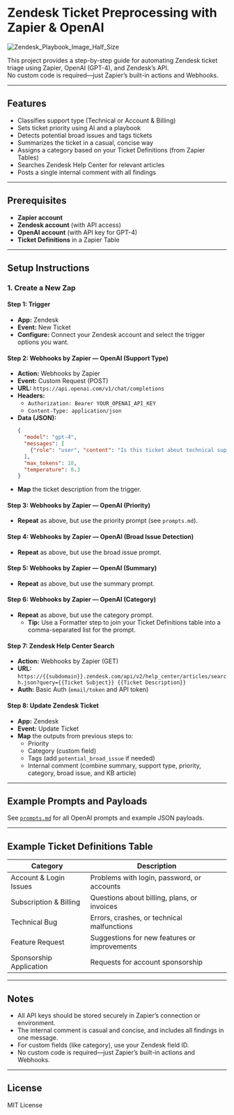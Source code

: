 # Zendesk Ticket Preprocessing with Zapier & OpenAI

![Zendesk_Playbook_Image_Half_Size](https://github.com/user-attachments/assets/379542ee-70fe-4595-9fb5-706f75f86e9d)


This project provides a step-by-step guide for automating Zendesk ticket triage using Zapier, OpenAI (GPT-4), and Zendesk’s API.  
No custom code is required—just Zapier’s built-in actions and Webhooks.

---

## Features

- Classifies support type (Technical or Account & Billing)
- Sets ticket priority using AI and a playbook
- Detects potential broad issues and tags tickets
- Summarizes the ticket in a casual, concise way
- Assigns a category based on your Ticket Definitions (from Zapier Tables)
- Searches Zendesk Help Center for relevant articles
- Posts a single internal comment with all findings

---

## Prerequisites

- **Zapier account**
- **Zendesk account** (with API access)
- **OpenAI account** (with API key for GPT-4)
- **Ticket Definitions** in a Zapier Table

---

## Setup Instructions

### 1. **Create a New Zap**

#### **Step 1: Trigger**
- **App:** Zendesk
- **Event:** New Ticket
- **Configure:** Connect your Zendesk account and select the trigger options you want.

#### **Step 2: Webhooks by Zapier — OpenAI (Support Type)**
- **Action:** Webhooks by Zapier
- **Event:** Custom Request (POST)
- **URL:** `https://api.openai.com/v1/chat/completions`
- **Headers:**
  - `Authorization: Bearer YOUR_OPENAI_API_KEY`
  - `Content-Type: application/json`
- **Data (JSON):**
  ```json
  {
    "model": "gpt-4",
    "messages": [
      {"role": "user", "content": "Is this ticket about technical support or account & billing?\n\nTicket: {{Ticket Description}}\n\nRespond with 'Technical Support' or 'Account & Billing Support'."}
    ],
    "max_tokens": 10,
    "temperature": 0.3
  }
  ```
- **Map** the ticket description from the trigger.

#### **Step 3: Webhooks by Zapier — OpenAI (Priority)**
- **Repeat** as above, but use the priority prompt (see `prompts.md`).

#### **Step 4: Webhooks by Zapier — OpenAI (Broad Issue Detection)**
- **Repeat** as above, but use the broad issue prompt.

#### **Step 5: Webhooks by Zapier — OpenAI (Summary)**
- **Repeat** as above, but use the summary prompt.

#### **Step 6: Webhooks by Zapier — OpenAI (Category)**
- **Repeat** as above, but use the category prompt.  
  - **Tip:** Use a Formatter step to join your Ticket Definitions table into a comma-separated list for the prompt.

#### **Step 7: Zendesk Help Center Search**
- **Action:** Webhooks by Zapier (GET)
- **URL:** `https://{{subdomain}}.zendesk.com/api/v2/help_center/articles/search.json?query={{Ticket Subject}} {{Ticket Description}}`
- **Auth:** Basic Auth (`email/token` and API token)

#### **Step 8: Update Zendesk Ticket**
- **App:** Zendesk
- **Event:** Update Ticket
- **Map** the outputs from previous steps to:
  - Priority
  - Category (custom field)
  - Tags (add `potential_broad_issue` if needed)
  - Internal comment (combine summary, support type, priority, category, broad issue, and KB article)

---

## Example Prompts and Payloads

See [`prompts.md`](./prompts.md) for all OpenAI prompts and example JSON payloads.

---

## Example Ticket Definitions Table

| Category                | Description                                  |
|-------------------------|----------------------------------------------|
| Account & Login Issues  | Problems with login, password, or accounts   |
| Subscription & Billing  | Questions about billing, plans, or invoices  |
| Technical Bug           | Errors, crashes, or technical malfunctions   |
| Feature Request         | Suggestions for new features or improvements |
| Sponsorship Application | Requests for account sponsorship             |

---

## Notes

- All API keys should be stored securely in Zapier’s connection or environment.
- The internal comment is casual and concise, and includes all findings in one message.
- For custom fields (like category), use your Zendesk field ID.
- No custom code is required—just Zapier’s built-in actions and Webhooks.

---

## License

MIT License
